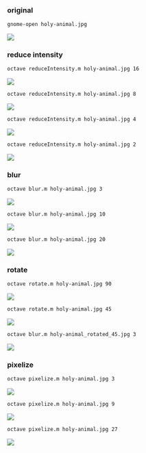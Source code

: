 ### original
```sh
gnome-open holy-animal.jpg
```
![](holy-animal.jpg)

### reduce intensity

```sh
octave reduceIntensity.m holy-animal.jpg 16
```
![](holy-animal_16.jpg)

```sh
octave reduceIntensity.m holy-animal.jpg 8
```
![](holy-animal_8.jpg)

```sh
octave reduceIntensity.m holy-animal.jpg 4
```
![](holy-animal_4.jpg)

```sh
octave reduceIntensity.m holy-animal.jpg 2
```
![](holy-animal_2.jpg)

### blur
```sh
octave blur.m holy-animal.jpg 3
```
![](holy-animal_blurred_3.jpg)

```sh
octave blur.m holy-animal.jpg 10
```
![](holy-animal_blurred_10.jpg)

```sh
octave blur.m holy-animal.jpg 20
```
![](holy-animal_blurred_20.jpg)

### rotate
```sh
octave rotate.m holy-animal.jpg 90
```
![](holy-animal_rotated_90.jpg)

```sh
octave rotate.m holy-animal.jpg 45
```
![](holy-animal_rotated_45.jpg)
```sh
octave blur.m holy-animal_rotated_45.jpg 3
```
![](holy-animal_rotated_45_blurred_3.jpg)

### pixelize
```sh
octave pixelize.m holy-animal.jpg 3
```
![](holy-animal_pixelized_3.jpg)

```sh
octave pixelize.m holy-animal.jpg 9
```
![](holy-animal_pixelized_9.jpg)

```sh
octave pixelize.m holy-animal.jpg 27
```
![](holy-animal_pixelized_27.jpg)

